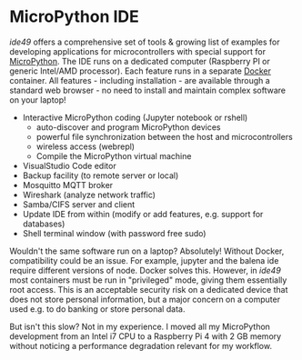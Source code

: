 # MicroPython IDE

*ide49* offers a comprehensive set of tools & growing list of examples for developing applications for microcontrollers with special support for [MicroPython](https://micropython.org/). The IDE runs on a dedicated computer (Raspberry PI or generic Intel/AMD processor). Each feature runs in a separate [Docker](https://www.docker.com/) container. All features - including installation - are available through a standard web browser - no need to install and maintain complex software on your laptop!

* Interactive MicroPython coding (Jupyter notebook or rshell)
    * auto-discover and program MicroPython devices
    * powerful file synchronization between the host and microcontrollers
    * wireless access (webrepl)
    * Compile the MicroPython virtual machine
* VisualStudio Code editor
* Backup facility (to remote server or local)
* Mosquitto MQTT broker 
* Wireshark (analyze network traffic)
* Samba/CIFS server and client
* Update IDE from within (modify or add features, e.g. support for databases)
* Shell terminal window (with password free sudo)

Wouldn't the same software run on a laptop? Absolutely! Without Docker, compatibility could be an issue. For example, jupyter and the balena ide require different versions of node. Docker solves this. However, in *ide49* most containers must be run in "privileged" mode, giving them essentially root access. This is an acceptable security risk on a dedicated device that does not store personal information, but a major concern on a computer used e.g. to do banking or store personal data. 

But isn't this slow? Not in my experience. I moved all my MicroPython development from an Intel i7 CPU to a Raspberry Pi 4 with 2 GB memory without noticing a performance degradation relevant for my workflow. 